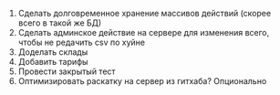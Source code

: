1. Сделать долговременное хранение массивов действий (скорее всего в такой же БД)
2. Сделать админское действие на сервере для изменения всего, чтобы не редачить csv по хуйне
3. Доделать склады
4. Добавить тарифы
5. Провести закрытый тест
6. Оптимизировать раскатку на сервер из гитхаба? Опционально

